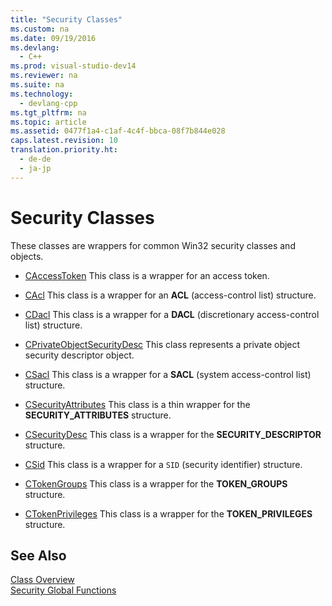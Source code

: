 ```yaml
---
title: "Security Classes"
ms.custom: na
ms.date: 09/19/2016
ms.devlang: 
  - C++
ms.prod: visual-studio-dev14
ms.reviewer: na
ms.suite: na
ms.technology: 
  - devlang-cpp
ms.tgt_pltfrm: na
ms.topic: article
ms.assetid: 0477f1a4-c1af-4c4f-bbca-08f7b844e028
caps.latest.revision: 10
translation.priority.ht: 
  - de-de
  - ja-jp
---
```

# Security Classes
These classes are wrappers for common Win32 security classes and objects.  
  
-   [CAccessToken](../vs140/CAccessToken-Class.md) This class is a wrapper for an access token.  
  
-   [CAcl](../vs140/CAcl-Class.md) This class is a wrapper for an **ACL** (access-control list) structure.  
  
-   [CDacl](../vs140/CDacl-Class.md) This class is a wrapper for a **DACL** (discretionary access-control list) structure.  
  
-   [CPrivateObjectSecurityDesc](../vs140/CPrivateObjectSecurityDesc-Class.md) This class represents a private object security descriptor object.  
  
-   [CSacl](../vs140/CSacl-Class.md) This class is a wrapper for a **SACL** (system access-control list) structure.  
  
-   [CSecurityAttributes](../vs140/CSecurityAttributes-Class.md) This class is a thin wrapper for the **SECURITY_ATTRIBUTES** structure.  
  
-   [CSecurityDesc](../vs140/CSecurityDesc-Class.md) This class is a wrapper for the **SECURITY_DESCRIPTOR** structure.  
  
-   [CSid](../vs140/CSid-Class.md) This class is a wrapper for a `SID` (security identifier) structure.  
  
-   [CTokenGroups](../vs140/CTokenGroups-Class.md) This class is a wrapper for the **TOKEN_GROUPS** structure.  
  
-   [CTokenPrivileges](../vs140/CTokenPrivileges-Class.md) This class is a wrapper for the **TOKEN_PRIVILEGES** structure.  
  
## See Also  
 [Class Overview](../vs140/ATL-Class-Overview.md)   
 [Security Global Functions](../vs140/Security-Global-Functions.md)